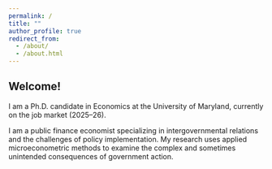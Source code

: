 ```yaml
---
permalink: /
title: ""
author_profile: true
redirect_from: 
  - /about/
  - /about.html
---
```


## Welcome!

I am a Ph.D. candidate in Economics at the University of Maryland, currently on the job market (2025–26).

I am a public finance economist specializing in intergovernmental relations and the challenges of policy implementation. My research uses applied microeconometric methods to examine the complex and sometimes unintended consequences of government action.

